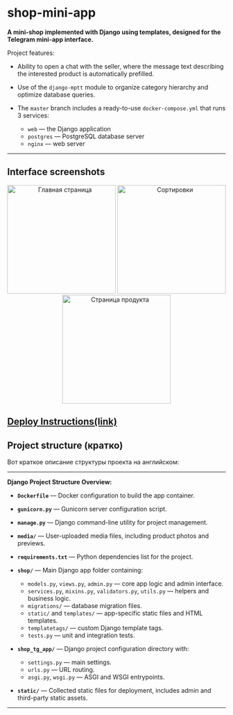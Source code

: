 # shop-mini-app

**A mini-shop implemented with Django using templates, designed for the Telegram mini-app interface.**

Project features:

* Ability to open a chat with the seller, where the message text describing the interested product is automatically prefilled.
* Use of the `django-mptt` module to organize category hierarchy and optimize database queries.
* The `master` branch includes a ready-to-use `docker-compose.yml` that runs 3 services:

  * `web` — the Django application
  * `postgres` — PostgreSQL database server
  * `nginx` — web server

---

## Interface screenshots

<p align="center">
  <img src="https://raw.githubusercontent.com/hurtki/shop-mini-app/assets/assets/main_page.jpg" alt="Главная страница" width="250"/>
  <img src="https://raw.githubusercontent.com/hurtki/shop-mini-app/assets/assets/main_page_sortings.jpg" alt="Сортировки" width="250"/>
  <img src="https://raw.githubusercontent.com/hurtki/shop-mini-app/assets/assets/inspect_page.jpg" alt="Страница продукта" width="250"/>
</p> 

## [Deploy Instructions(link)](DEPLOY.md)

## Project structure (кратко)

Вот краткое описание структуры проекта на английском:

---

**Django Project Structure Overview:**

* **`Dockerfile`** — Docker configuration to build the app container.
* **`gunicorn.py`** — Gunicorn server configuration script.
* **`manage.py`** — Django command-line utility for project management.
* **`media/`** — User-uploaded media files, including product photos and previews.
* **`requirements.txt`** — Python dependencies list for the project.
* **`shop/`** — Main Django app folder containing:

  * `models.py`, `views.py`, `admin.py` — core app logic and admin interface.
  * `services.py`, `mixins.py`, `validators.py`, `utils.py` — helpers and business logic.
  * `migrations/` — database migration files.
  * `static/` and `templates/` — app-specific static files and HTML templates.
  * `templatetags/` — custom Django template tags.
  * `tests.py` — unit and integration tests.
* **`shop_tg_app/`** — Django project configuration directory with:

  * `settings.py` — main settings.
  * `urls.py` — URL routing.
  * `asgi.py`, `wsgi.py` — ASGI and WSGI entrypoints.
* **`static/`** — Collected static files for deployment, includes admin and third-party static assets.

---
